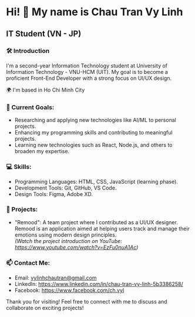 # **Hi! 👋 My name is Chau Tran Vy Linh**
## **IT Student (VN - JP)**

### 🛠️ Introduction

I'm a second-year Information Technology student at University of Information Technology - VNU-HCM (UIT). My goal is to become a proficient Front-End Developer with a strong focus on UI/UX design.

🌍  I'm based in Ho Chi Minh City

### 🚀 Current Goals:
- Researching and applying new technologies like AI/ML to personal projects.
- Enhancing my programming skills and contributing to meaningful projects.
- Learning new technologies such as React, Node.js, and others to broaden my expertise.

### 💻 Skills:
- Programming Languages: HTML, CSS, JavaScript (learning phase).
- Development Tools: Git, GitHub, VS Code.
- Design Tools: Figma, Adobe XD.

### 🧳 Projects:
- "Remood": A team project where I contributed as a UI/UX designer. Remood is an application aimed at helping users track and manage their emotions using modern design principles.  
_(Watch the project introduction on YouTube: https://www.youtube.com/watch?v=EzFu0nuA1Ac)_

### 📫 Contact Me:
- Email: vylinhchautran@gmail.com
- LinkedIn: https://www.linkedin.com/in/chau-tran-vy-linh-5b3386258/
- Facebook: https://www.facebook.com/ch.vyl

Thank you for visiting! Feel free to connect with me to discuss and collaborate on exciting projects!


